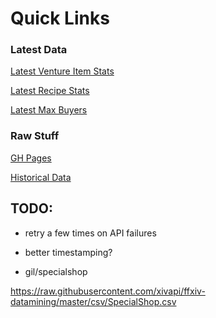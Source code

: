 # Quick Links

### Latest Data

[Latest Venture Item Stats](https://baronvonfonz.github.io/ez-csv/?encodedUrl=https%3A%2F%2Fraw.githubusercontent.com%2Fbaronvonfonz%2Farbitralis%2Fgh-pages%2Fcsv%2Fventure_items_stats.csv)

[Latest Recipe Stats](https://baronvonfonz.github.io/ez-csv/?encodedUrl=https%3A%2F%2Fraw.githubusercontent.com%2Fbaronvonfonz%2Farbitralis%2Fgh-pages%2Fcsv%2Frecipe_item_stats.csv)

[Latest Max Buyers](https://baronvonfonz.github.io/ez-csv/?encodedUrl=https%3A%2F%2Fraw.githubusercontent.com%2Fbaronvonfonz%2Farbitralis%2Fgh-pages%2Fcsv%2Fmax_buyer_items_stats.csv)

### Raw Stuff

[GH Pages](https://github.com/baronvonfonz/arbitralis/tree/gh-pages/csv)

[Historical Data](https://drive.google.com/drive/folders/1h1N0QGSagR-D_gfgU_ClMzcVqn12F01L)

## TODO:

- retry a few times on API failures

- better timestamping?

- gil/specialshop

https://raw.githubusercontent.com/xivapi/ffxiv-datamining/master/csv/SpecialShop.csv
